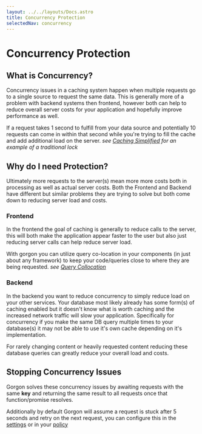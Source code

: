 ```yaml
---
layout: ../../layouts/Docs.astro
title: Concurrency Protection
selectedNav: concurrency
---
```


# Concurrency Protection

## What is Concurrency?

Concurrency issues in a caching system happen when multiple requests go to a single source to request the same data. This is generally more of a problem with backend systems then frontend, however both can help to reduce overall server costs for your application and hopefully improve performance as well. 

If a request takes 1 second to fulfill from your data source and potentially 10 requests can come in within that second while you're trying to fill the cache and add additional load on the server. _see [Caching Simplified](/docs/simplified) for an example of a traditional lock_

## Why do I need Protection?
Ultimately more requests to the server(s) mean more more costs both in processing as well as actual server costs. Both the Frontend and Backend have different but similar problems they are trying to solve but both come down to reducing server load and costs.

### Frontend
In the frontend the goal of caching is generally to reduce calls to the server, this will both make the application appear faster to the user but also just reducing server calls can help reduce server load. 

With gorgon you can utilize query co-location in your components (in just about any framework) to keep your code/queries close to where they are being requested. _see [Query Collocation](/docs/collocation)_

### Backend
In the backend you want to reduce concurrency to simply reduce load on your other services. Your database most likely already has some form(s) of caching enabled but it doesn't know what is worth caching and the increased network traffic will slow your application. Specifically for concurrency if you make the same DB query multiple times to your database(s) it may not be able to use it's own cache depending on it's implementation.

For rarely changing content or heavily requested content reducing these database queries can greatly reduce your overall load and costs.

## Stopping Concurrency Issues

Gorgon solves these concurrency issues by awaiting requests with the same **key** and returning the same result to all requests once that function/promise resolves. 

Additionally by default Gorgon will assume a request is stuck after 5 seconds and retry on the next request, you can configure this in the [settings](/docs/usage/settings) or in your [policy](/docs/usage/policies)

